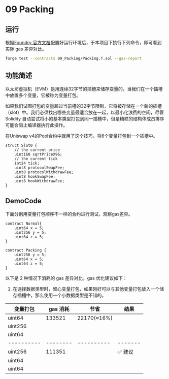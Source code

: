 # 09 Packing

## 运行

根据[Foundry 官方文档](https://getfoundry.sh/)配置好运行环境后，于本项目下执行下列命令，即可看到实际 gas 差异对比。

```bash
forge test --contracts 09_Packing/Packing.T.sol --gas-report
```

## 功能简述

以太坊虚拟机（EVM）是用连续32字节的插槽来储存变量的，当我们在一个插槽中放置多个变量，它被称为变量打包。

如果我们试图打包的变量超过当前槽的32字节限制，它将被存储在一个新的插槽（slot）中。我们必须找出哪些变量最适合放在一起，以最小化浪费的空间，尽管Solidity 自动尝试将小的基本类型打包到同一插槽中，但是糟糕的结构体成员排序可能会阻止编译器执行此操作。

在Uniswap v4的Pool合约中就用了这个技巧，将6个变量打包到一个插槽中。

```
struct Slot0 {
    // the current price
    uint160 sqrtPriceX96;
    // the current tick
    int24 tick;
    uint8 protocolSwapFee;
    uint8 protocolWithdrawFee;
    uint8 hookSwapFee;
    uint8 hookWithdrawFee;
}
```

## DemoCode

下面分别用变量打包顺序不一样的合约进行测试，观察gas差异。

```solidity
contract Normal{
    uint64 x = 5;
    uint256 y = 5;
    uint64 z = 5;
}

contract Packing {
    uint256 y = 5;
    uint64 x = 5;
    uint64 z = 5;
}
```

以下是 2 种情况下消耗的 gas 差异对比。gas 优化建议如下：

1. 在选择数据类型时，留心变量打包，如果刚好可以与其他变量打包放入一个储存插槽中，那么使用一个小数据类型是不错的。

| 变量打包   | gas 消耗  | 节省       | 结果    |
| ---------- | -------- | ---------- | ------- |
| uint64     |  133521  | 22170(≈16%)|         |
| uint256    |          |            |         |
| uint64     |          |            |         |
| ---------- | -------- | ---------- | ------- |
| uint256    |  111351  |            | ✅ 建议 |
| uint64     |          |            |         |
| uint64     |          |            |         |
